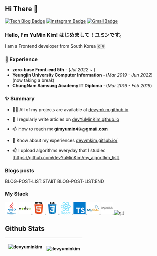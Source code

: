 Hi There 👋
--
  [![Tech Blog Badge](http://img.shields.io/badge/-Tech%20blog-black?style=flat-square&logo=github&link=https://zzsza.github.io/)](https://devyuminkim.github.io/)
  [![Instagram Badge](https://img.shields.io/badge/instagram-ff69b4?style=flat-square&logo=instagram&logoColor=white&link=https://www.instagram.com/yu._.min_k/)](https://www.instagram.com/yu._.min_k/)
  [![Gmail Badge](https://img.shields.io/badge/Gmail-d14836?style=flat-square&logo=Gmail&logoColor=white&link=mailto:snugyun01@gmail.com)](mailto:gimyumin40@gmail.com)

### Hello, I'm YuMin Kim! はじめまして！ユミンです。
I am a Frontend developer from South Korea 🇰🇷. 

### 💫 Experience
- **zero-base Front-end 5th** - (_Jul 2022_ ~ )
- **Yeungjin University Computer Information** - (_Mar 2019 - Jun 2022_) (now taking a break)
- **ChungNam Samsung Academy IT Diploma** - (_Mar 2016 - Feb 2019_)


### ✨ Summary
- 👨‍💻 All of my projects are available at [devymkim.github.io](https://devymkim.github.io)

- 📝 I regularly write articles on [devYuMinKim.github.io](https://devYuMinKim.github.io)

- 📫 How to reach me **gimyumin40@gmail.com**

- 📄 Know about my experiences [devymkim.github.io/](https://devymkim.github.io/)

- 📫  I upload algorithms everyday that I studied [https://github.com/devYuMinKim/my_algorithm_list]
### Blogs posts
BLOG-POST-LIST:START
BLOG-POST-LIST:END

<h3 align="left">My Stack</h3>

<img src="https://raw.githubusercontent.com/devicons/devicon/master/icons/java/java-original.svg" alt="java" width="40" height="40"/> </a> <a href="https://nodejs.org" target="_blank" rel="noreferrer"> <img src="https://raw.githubusercontent.com/devicons/devicon/master/icons/nodejs/nodejs-original-wordmark.svg" alt="nodejs" width="40" height="40"/> </a> <a href="https://www.w3.org/html/" target="_blank" rel="noreferrer"> <img src="https://raw.githubusercontent.com/devicons/devicon/master/icons/html5/html5-original-wordmark.svg" alt="html5" width="40" height="40"/> </a> <a href="https://www.w3schools.com/css/" target="_blank" rel="noreferrer"> <img src="https://raw.githubusercontent.com/devicons/devicon/master/icons/css3/css3-original-wordmark.svg" alt="css3" width="40" height="40"/> </a> <a href="https://reactjs.org/" target="_blank" rel="noreferrer"> <img src="https://raw.githubusercontent.com/devicons/devicon/master/icons/react/react-original-wordmark.svg" alt="react" width="40" height="40"/> </a> <a href="https://www.typescriptlang.org/" target="_blank" rel="noreferrer"> <img src="https://raw.githubusercontent.com/devicons/devicon/master/icons/typescript/typescript-original.svg" alt="typescript" width="40" height="40"/> </a> <a href="https://www.mysql.com/" target="_blank" rel="noreferrer"> <img src="https://raw.githubusercontent.com/devicons/devicon/master/icons/mysql/mysql-original-wordmark.svg" alt="mysql" width="40" height="40"/> </a> <a href="https://expressjs.com" target="_blank" rel="noreferrer"> <img src="https://raw.githubusercontent.com/devicons/devicon/master/icons/express/express-original-wordmark.svg" alt="express" width="40" height="40"/> </a>  <a href="https://git-scm.com/" target="_blank" rel="noreferrer"> <img src="https://www.vectorlogo.zone/logos/git-scm/git-scm-icon.svg" alt="git" width="40" height="40"/> </a>

  

Github Stats
--
<!--  [![Linkedin Badge](https://img.shields.io/badge/-LinkedIn-blue?style=flat-square&logo=Linkedin&logoColor=white&link=https://www.linkedin.com/in/yumin-kim-2992b8245/)](https://www.linkedin.com/in/yumin-kim-2992b8245/) -->
<!-- ![Anurag's GitHub stats](https://github-readme-stats.vercel.app/api?username=devYuMinKim&show_icons=true&theme=tokyonight) -->

|<p>&nbsp;<img align="center" src="https://github-readme-stats.vercel.app/api?username=devyuminkim&show_icons=true&locale=en" alt="devyuminkim" /></p>|<p><img align="left" src="https://github-readme-stats.vercel.app/api/top-langs?username=devyuminkim&show_icons=true&locale=en&layout=compact" alt="devyuminkim" /></p>|
|--|--|

<!-- <p align="left"> <a href="https://aws.amazon.com" target="_blank" rel="noreferrer"> <img src="https://raw.githubusercontent.com/devicons/devicon/master/icons/amazonwebservices/amazonwebservices-original-wordmark.svg" alt="aws" width="40" height="40"/> </a>   <a href="https://www.docker.com/" target="_blank" rel="noreferrer"> <img src="https://raw.githubusercontent.com/devicons/devicon/master/icons/docker/docker-original-wordmark.svg" alt="docker" width="40" height="40"/> </a> <a href="https://flutter.dev" target="_blank" rel="noreferrer"> <img src="https://www.vectorlogo.zone/logos/flutterio/flutterio-icon.svg" alt="flutter" width="40" height="40"/> </a> <a href="https://www.mongodb.com/" target="_blank" rel="noreferrer"> <img src="https://raw.githubusercontent.com/devicons/devicon/master/icons/mongodb/mongodb-original-wordmark.svg" alt="mongodb" width="40" height="40"/> </a>  <a href="https://www.php.net" target="_blank" rel="noreferrer"> <img src="https://raw.githubusercontent.com/devicons/devicon/master/icons/php/php-original.svg" alt="php" width="40" height="40"/> </a> <a href="https://www.python.org" target="_blank" rel="noreferrer"> <img src="https://raw.githubusercontent.com/devicons/devicon/master/icons/python/python-original.svg" alt="python" width="40" height="40"/> </a>  <a href="https://reactnative.dev/" target="_blank" rel="noreferrer"> <img src="https://reactnative.dev/img/header_logo.svg" alt="reactnative" width="40" height="40"/> </a>  <a href="https://vuejs.org/" target="_blank" rel="noreferrer"> <img src="https://raw.githubusercontent.com/devicons/devicon/master/icons/vuejs/vuejs-original-wordmark.svg" alt="vuejs" width="40" height="40"/> </a> </p>-->
